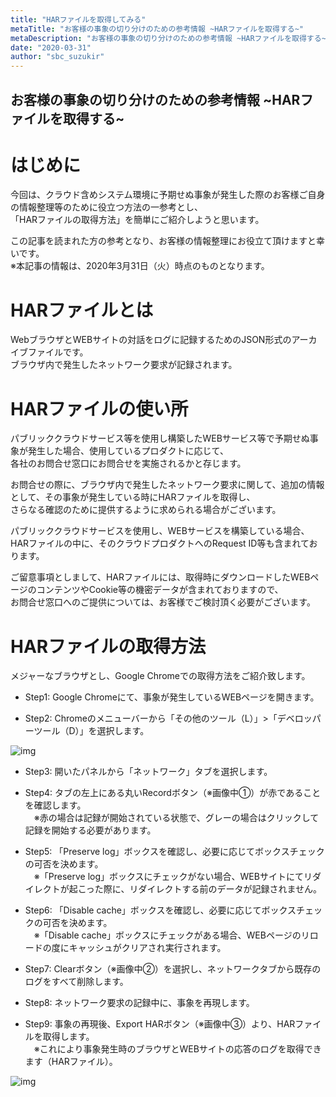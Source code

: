 ```yaml
---
title: "HARファイルを取得してみる"
metaTitle: "お客様の事象の切り分けのための参考情報 ~HARファイルを取得する~"
metaDescription: "お客様の事象の切り分けのための参考情報 ~HARファイルを取得する~"
date: "2020-03-31"
author: "sbc_suzukir"
---
```


## お客様の事象の切り分けのための参考情報 ~HARファイルを取得する~

# はじめに

今回は、クラウド含めシステム環境に予期せぬ事象が発生した際のお客様ご自身の情報整理等のために役立つ方法の一参考とし、        
「HARファイルの取得方法」を簡単にご紹介しようと思います。

この記事を読まれた方の参考となり、お客様の情報整理にお役立て頂けますと幸いです。        
※本記事の情報は、2020年3月31日（火）時点のものとなります。

# HARファイルとは
WebブラウザとWEBサイトの対話をログに記録するためのJSON形式のアーカイブファイルです。        
ブラウザ内で発生したネットワーク要求が記録されます。

# HARファイルの使い所
パブリッククラウドサービス等を使用し構築したWEBサービス等で予期せぬ事象が発生した場合、使用しているプロダクトに応じて、        
各社のお問合せ窓口にお問合せを実施されるかと存じます。

お問合せの際に、ブラウザ内で発生したネットワーク要求に関して、追加の情報として、その事象が発生している時にHARファイルを取得し、        
さらなる確認のために提供するように求められる場合がございます。

パブリッククラウドサービスを使用し、WEBサービスを構築している場合、HARファイルの中に、そのクラウドプロダクトへのRequest ID等も含まれております。

ご留意事項としまして、HARファイルには、取得時にダウンロードしたWEBページのコンテンツやCookie等の機密データが含まれておりますので、        
お問合せ窓口へのご提供については、お客様でご検討頂く必要がございます。

# HARファイルの取得方法
メジャーなブラウザとし、Google Chromeでの取得方法をご紹介致します。

* Step1: Google Chromeにて、事象が発生しているWEBページを開きます。

* Step2: Chromeのメニューバーから「その他のツール（L）」>「デベロッパーツール（D）」を選択します。

![img](https://raw.githubusercontent.com/sbcloud/help/master/content/usecase-3rdParty/3rdparty_images_26006613543154000/20200331153228.png "img")    


* Step3: 開いたパネルから「ネットワーク」タブを選択します。

* Step4: タブの左上にある丸いRecordボタン（※画像中①）が赤であることを確認します。        
　※赤の場合は記録が開始されている状態で、グレーの場合はクリックして記録を開始する必要があります。

* Step5: 「Preserve log」ボックスを確認し、必要に応じてボックスチェックの可否を決めます。        
　※「Preserve log」ボックスにチェックがない場合、WEBサイトにてリダイレクトが起こった際に、リダイレクトする前のデータが記録されません。

* Step6: 「Disable cache」ボックスを確認し、必要に応じてボックスチェックの可否を決めます。        
　※「Disable cache」ボックスにチェックがある場合、WEBページのリロードの度にキャッシュがクリアされ実行されます。

* Step7: Clearボタン（※画像中②）を選択し、ネットワークタブから既存のログをすべて削除します。

* Step8: ネットワーク要求の記録中に、事象を再現します。

* Step9: 事象の再現後、Export HARボタン（※画像中③）より、HARファイルを取得します。        
　※これにより事象発生時のブラウザとWEBサイトの応答のログを取得できます（HARファイル）。

![img](https://raw.githubusercontent.com/sbcloud/help/master/content/usecase-3rdParty/3rdparty_images_26006613543154000/20200331153418.png "img")    




